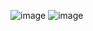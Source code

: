 ![image](https://github.com/papinick/practica02/assets/131616428/b3effbac-b174-46b1-b0b5-ee41ec46c4bd)
![image](https://github.com/papinick/practica02/assets/131616428/5767c179-d2d8-47b5-820a-f44e8f880893)


